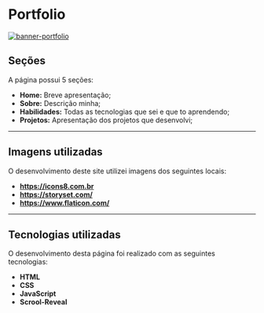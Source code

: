 # Portfolio

<a href="https://joao-marcelo-melo.github.io/Joao-Marcelo-Portfolio/">![banner-portfolio](https://user-images.githubusercontent.com/102369935/218196759-871c3231-1336-45ae-9a5a-35f24ebe50ae.PNG)</a>

<h2>Seções</h2>

A página possui 5 seções:

- **Home:** Breve apresentação;
- **Sobre:** Descrição minha;
- **Habilidades:** Todas as tecnologias que sei e que to aprendendo;
- **Projetos:** Apresentação dos projetos que desenvolvi;
---
<h2>Imagens utilizadas</h2>

O desenvolvimento deste site utilizei imagens dos seguintes locais:
- **https://icons8.com.br**
- **https://storyset.com/**
- **https://www.flaticon.com/**
---
<h2>Tecnologias utilizadas</h2>

O desenvolvimento desta página foi realizado com as seguintes tecnologias:

- **HTML**
- **CSS**
- **JavaScript**
- **Scrool-Reveal**
